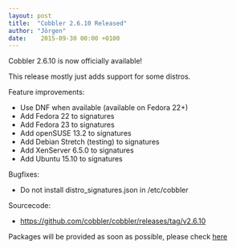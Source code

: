 ```yaml
---
layout: post
title:  "Cobbler 2.6.10 Released"
author: "Jörgen"
date:    2015-09-30 00:00 +0100
---
```


Cobbler 2.6.10 is now officially available!

This release mostly just adds support for some distros.

Feature improvements:

- Use DNF when available (available on Fedora 22+)
- Add Fedora 22 to signatures
- Add Fedora 23 to signatures
- Add openSUSE 13.2 to signatures
- Add Debian Stretch (testing) to signatures
- Add XenServer 6.5.0 to signatures
- Add Ubuntu 15.10 to signatures

Bugfixes:

- Do not install distro_signatures.json in /etc/cobbler

Sourcecode:

- <a href="https://github.com/cobbler/cobbler/releases/tag/v2.6.10">https://github.com/cobbler/cobbler/releases/tag/v2.6.10</a>

Packages will be provided as soon as possible, please check <a href="http://download.opensuse.org/repositories/home:/libertas-ict:/cobbler26">here</a>

